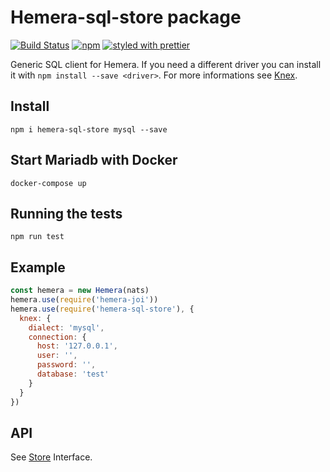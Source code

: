 # Hemera-sql-store package

[![Build Status](https://travis-ci.org/hemerajs/hemera-sql-store.svg?branch=master)](https://travis-ci.org/hemerajs/hemera-sql-store)
[![npm](https://img.shields.io/npm/v/hemera-sql-store.svg?maxAge=3600)](https://www.npmjs.com/package/hemera-sql-store)
[![styled with prettier](https://img.shields.io/badge/styled_with-prettier-ff69b4.svg)](#badge)

Generic SQL client for Hemera. If you need a different driver you can install it with `npm install --save <driver>`.
For more informations see [Knex](http://knexjs.org/).

## Install

```
npm i hemera-sql-store mysql --save
```

## Start Mariadb with Docker

```
docker-compose up
```

## Running the tests

```
npm run test
```

## Example

```js
const hemera = new Hemera(nats)
hemera.use(require('hemera-joi'))
hemera.use(require('hemera-sql-store'), {
  knex: {
    dialect: 'mysql',
    connection: {
      host: '127.0.0.1',
      user: '',
      password: '',
      database: 'test'
    }
  }
})
```

## API

See [Store](https://github.com/hemerajs/hemera/tree/master/packages/hemera-store) Interface.
